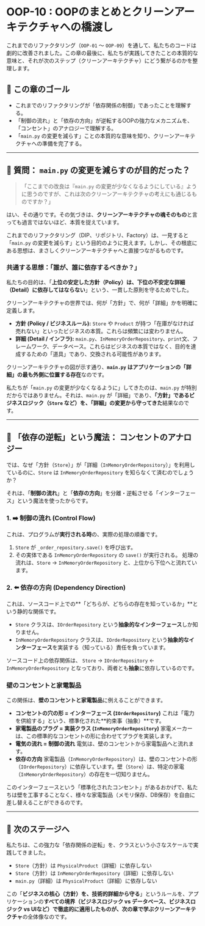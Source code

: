 # OOP-10 : OOPのまとめとクリーンアーキテクチャへの橋渡し

これまでのリファクタリング（`OOP-01` 〜 `OOP-09`）を通して、私たちのコードは劇的に改善されました。この章の最後に、私たちが実践してきたことの本質的な意味と、それが次のステップ（クリーンアーキテクチャ）にどう繋がるのかを整理します。

## 🎯 この章のゴール
* これまでのリファクタリングが「依存関係の制御」であったことを理解する。
* 「制御の流れ」と「依存の方向」が逆転するOOPの強力なメカニズムを、「コンセント」のアナロジーで理解する。
* 「`main.py` の変更を減らす」ことの本質的な意味を知り、クリーンアーキテクチャへの準備を完了する。

---

## 🤔 質問： `main.py` の変更を減らすのが目的だった？

> 「ここまでの改良は『`main.py` の変更が少なくなるようにしている』ように思うのですが、これは次のクリーンアーキテクチャの考えにも通じるものですか？」

はい、その通りです。その気づきは、**クリーンアーキテクチャの魂そのもの**と言っても過言ではないほど、本質を捉えています。

これまでのリファクタリング（DIP、リポジトリ、Factory）は、一見すると「`main.py` の変更を減らす」という目的のように見えます。しかし、その根底にある思想は、まさしくクリーンアーキテクチャへと直接つながるものです。

### 共通する思想：「誰が、誰に依存するべきか？」

私たちの目的は、「**上位の安定した方針（Policy）は、下位の不安定な詳細（Detail）に依存してはならない**」という、一貫した原則を守るためでした。

クリーンアーキテクチャの世界では、何が「方針」で、何が「詳細」かを明確に定義します。

* **方針 (Policy / ビジネスルール):**
    `Store` や `Product` が持つ「在庫がなければ売れない」といったビジネスの本質。これらは頻繁には変わりません。
* **詳細 (Detail / インフラ):**
    `main.py`、`InMemoryOrderRepository`、`print`文、フレームワーク、データベース。これらはビジネスの本質ではなく、目的を達成するための「道具」であり、交換される可能性があります。



クリーンアーキテクチャの図が示す通り、**`main.py` はアプリケーションの「詳細」の最も外側に位置する存在**なのです。

私たちが「`main.py` の変更が少なくなるように」してきたのは、`main.py` が特別だからではありません。それは、`main.py` が「詳細」であり、**「方針」であるビジネスロジック（`Store` など）を、「詳細」の変更から守ってきた**結果なのです。

---

## 🔌 「依存の逆転」という魔法： コンセントのアナロジー

では、なぜ「方針（`Store`）」が「詳細（`InMemoryOrderRepository`）」を利用しているのに、`Store` は `InMemoryOrderRepository` を知らなくて済むのでしょうか？

それは、「**制御の流れ**」と「**依存の方向**」を分離・逆転させる「インターフェース」という魔法を使ったからです。

### 1. ➡️ 制御の流れ (Control Flow)
これは、プログラムが**実行される時**の、実際の処理の順番です。
1.  `Store` が `_order_repository.save()` を呼び出す。
2.  その実体である `InMemoryOrderRepository` の `save()` が実行される。
処理の流れは、`Store` → `InMemoryOrderRepository` と、上位から下位へと流れています。

### 2. ⬅️ 依存の方向 (Dependency Direction)
これは、ソースコード上での**「どちらが、どちらの存在を知っているか」**という静的な関係です。

* `Store` クラスは、`IOrderRepository` という**抽象的なインターフェース**しか知りません。
* `InMemoryOrderRepository` クラスは、`IOrderRepository` という**抽象的なインターフェース**を実装する（知っている）責任を負っています。

ソースコード上の依存関係は、 `Store` → `IOrderRepository` ← `InMemoryOrderRepository` となっており、両者とも**抽象**に依存しているのです。



### 壁のコンセントと家電製品
この関係は、**壁のコンセントと家電製品**に例えることができます。

* **コンセントの穴の形 = インターフェース (`IOrderRepository`)**
    これは「電力を供給する」という、標準化された**約束事（抽象）**です。
* **家電製品のプラグ = 実装クラス (`InMemoryOrderRepository`)**
    家電メーカーは、この標準的なコンセントの形に合わせてプラグを実装します。
* **電気の流れ = 制御の流れ**
    電気は、壁のコンセントから家電製品へと流れます。
* **依存の方向**
    家電製品（`InMemoryOrderRepository`）は、壁のコンセントの形（`IOrderRepository`）に依存しています。壁（`Store`）は、特定の家電（`InMemoryOrderRepository`）の存在を一切知りません。

このインターフェースという「標準化されたコンセント」があるおかげで、私たちは壁を工事することなく、様々な家電製品（メモリ保存、DB保存）を自由に差し替えることができるのです。

---

## 🚀 次のステージへ
私たちは、この強力な「依存関係の逆転」を、クラスという小さなスケールで実践してきました。

* `Store`（方針）は `PhysicalProduct`（詳細）に依存しない
* `Store`（方針）は `InMemoryOrderRepository`（詳細）に依存しない
* `main.py`（詳細）は `PhysicalProduct`（詳細）に依存しない

この「**ビジネスの核心（方針）を、技術的詳細から守る**」というルールを、アプリケーションの**すべての境界（ビジネスロジック vs データベース、ビジネスロジック vs UIなど）**で徹底的に適用したものが、次の章で学ぶ**クリーンアーキテクチャ**の全体像なのです。